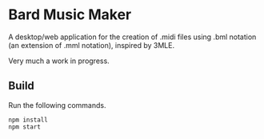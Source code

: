 # Bard Music Maker

A desktop/web application for the creation of .midi files using .bml notation (an extension of .mml notation), inspired by 3MLE.

Very much a work in progress.

## Build

Run the following commands.

    npm install
    npm start
